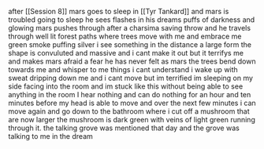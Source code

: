 after [[Session 8]] mars goes to sleep in [[Tyr Tankard]] and mars is troubled going to sleep he sees flashes in his dreams
puffs of darkness and glowing mars pushes through after a charsima saving throw and he travels through well lit forest paths where trees move with me and embrace me
green smoke
puffing silver
i see something in the distance a large form the shape is convuluted and massive and i cant make it out but it terrifys me and makes mars afraid a fear he has never felt as mars
the trees bend down towards me and whisper to me things i cant understand
i wake up with sweat dripping down me and i cant move but im terrified im sleeping on my side facing into the room and im stuck like this without being able to see anything in the room I hear nothing and can do nothing for an hour and ten minutes before my head is able to move and over the next few minutes i can move again and go down to the bathroom where i cut off a mushroom that are now larger 
the mushroom is dark green with veins of light green running through it. 
the talking grove was mentioned that day and the grove was talking to me in the dream